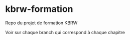 # kbrw-formation

Repo du projet de formation KBRW

Voir sur chaque branch qui correspond à chaque chapitre
